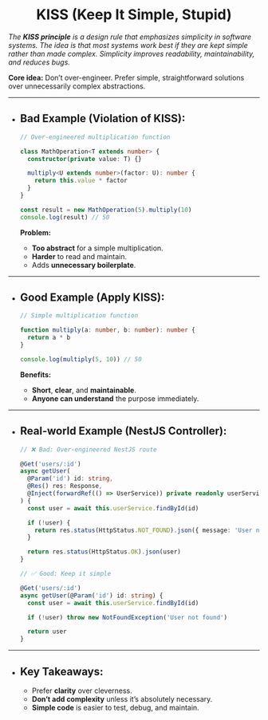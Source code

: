 # <center>KISS (Keep It Simple, Stupid)</center>

_The **KISS principle** is a design rule that emphasizes simplicity in software
systems. The idea is that most systems work best if they are kept simple rather
than made complex. Simplicity improves readability, maintainability, and reduces
bugs._

**Core idea:** Don’t over-engineer. Prefer simple, straightforward solutions
over unnecessarily complex abstractions.

---

- ## **Bad Example (Violation of KISS):**

  ```ts
  // Over-engineered multiplication function

  class MathOperation<T extends number> {
    constructor(private value: T) {}

    multiply<U extends number>(factor: U): number {
      return this.value * factor
    }
  }

  const result = new MathOperation(5).multiply(10)
  console.log(result) // 50
  ```

  **Problem:**

  - **Too abstract** for a simple multiplication.
  - **Harder** to read and maintain.
  - Adds **unnecessary boilerplate**.

---

- ## **Good Example (Apply KISS):**

  ```ts
  // Simple multiplication function

  function multiply(a: number, b: number): number {
    return a * b
  }

  console.log(multiply(5, 10)) // 50
  ```

  **Benefits:**

  - **Short**, **clear**, and **maintainable**.
  - **Anyone can understand** the purpose immediately.

---

- ## **Real-world Example (NestJS Controller):**

  ```ts
  // ❌ Bad: Over-engineered NestJS route

  @Get('users/:id')
  async getUser(
    @Param('id') id: string,
    @Res() res: Response,
    @Inject(forwardRef(() => UserService)) private readonly userService: UserService
  ) {
    const user = await this.userService.findById(id)

    if (!user) {
      return res.status(HttpStatus.NOT_FOUND).json({ message: 'User not found' })
    }

    return res.status(HttpStatus.OK).json(user)
  }
  ```

  ```ts
  // ✅ Good: Keep it simple

  @Get('users/:id')
  async getUser(@Param('id') id: string) {
    const user = await this.userService.findById(id)

    if (!user) throw new NotFoundException('User not found')

    return user
  }
  ```

---

- ## **Key Takeaways:**
  - Prefer **clarity** over cleverness.
  - **Don’t add complexity** unless it’s absolutely necessary.
  - **Simple code** is easier to test, debug, and maintain.
